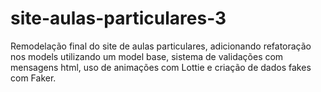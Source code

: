 # site-aulas-particulares-3
Remodelação final do site de aulas particulares, adicionando refatoração nos models utilizando um model base,  sistema de validações com mensagens html, uso de animações com Lottie e criação de dados fakes com Faker. 
